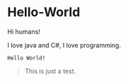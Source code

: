 # Hello-World

Hi humans!

I love java and C#, I love programming.

```
Hello World!
```
> This is just a test.

